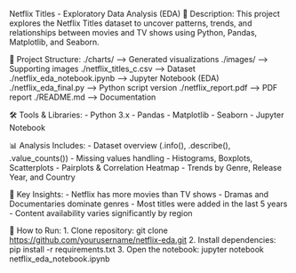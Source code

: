   Netflix Titles - Exploratory Data Analysis (EDA)
📌 Description:
    This project explores the Netflix Titles dataset to uncover 
    patterns, trends, and relationships between movies and TV shows 
    using Python, Pandas, Matplotlib, and Seaborn.

📂 Project Structure:
    ./charts/                 --> Generated visualizations
    ./images/                 --> Supporting images
    ./netflix_titles_c.csv    --> Dataset
    ./netflix_eda_notebook.ipynb  --> Jupyter Notebook (EDA)
    ./netflix_eda_final.py    --> Python script version
    ./netflix_report.pdf      --> PDF report
    ./README.md               --> Documentation

🛠 Tools & Libraries:
    - Python 3.x
    - Pandas
    - Matplotlib
    - Seaborn
    - Jupyter Notebook

📊 Analysis Includes:
    - Dataset overview (.info(), .describe(), .value_counts())
    - Missing values handling
    - Histograms, Boxplots, Scatterplots
    - Pairplots & Correlation Heatmap
    - Trends by Genre, Release Year, and Country

📑 Key Insights:
    - Netflix has more movies than TV shows
    - Dramas and Documentaries dominate genres
    - Most titles were added in the last 5 years
    - Content availability varies significantly by region

🚀 How to Run:
    1. Clone repository:
        git clone https://github.com/yourusername/netflix-eda.git
    2. Install dependencies:
        pip install -r requirements.txt
    3. Open the notebook:
        jupyter notebook netflix_eda_notebook.ipynb

